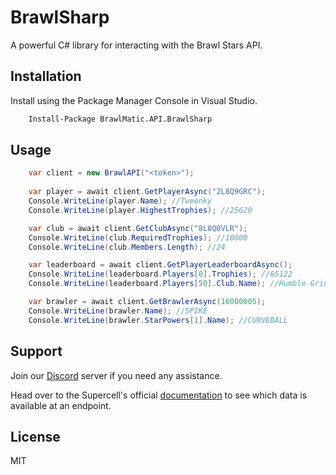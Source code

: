 # BrawlSharp
A powerful C# library for interacting with the Brawl Stars API.

## Installation
Install using the Package Manager Console in Visual Studio.
```ps
    Install-Package BrawlMatic.API.BrawlSharp
```

## Usage
```cs
    var client = new BrawlAPI("<token>");
    
    var player = await client.GetPlayerAsync("2L8Q9GRC");
    Console.WriteLine(player.Name); //Tweenky
    Console.WriteLine(player.HighestTrophies); //25620

    var club = await client.GetClubAsync("8L8Q0VLR");
    Console.WriteLine(club.RequiredTrophies); //10000
    Console.WriteLine(club.Members.Length); //24

    var leaderboard = await client.GetPlayerLeaderboardAsync();
    Console.WriteLine(leaderboard.Players[0].Trophies); //65122
    Console.WriteLine(leaderboard.Players[50].Club.Name); //Humble Grinders

    var brawler = await client.GetBrawlerAsync(16000005);
    Console.WriteLine(brawler.Name); //SPIKE
    Console.WriteLine(brawler.StarPowers[1].Name); //CURVEBALL
```

## Support
Join our [Discord](https://discord.gg/AcE7W8h59D) server if you need any assistance.

Head over to the Supercell's official [documentation](https://developer.brawlstars.com/#/documentation) to see which data is available at an endpoint.

## License
MIT